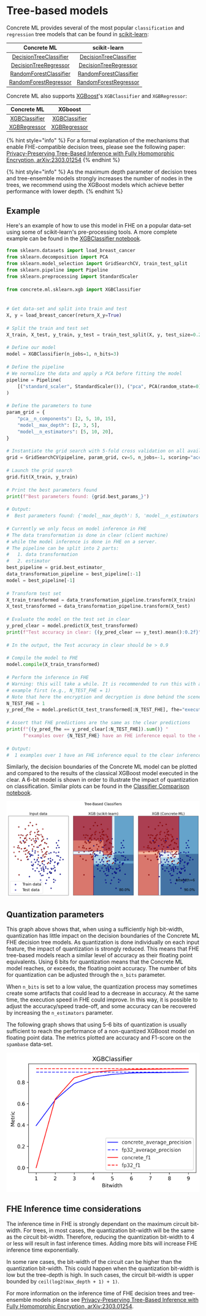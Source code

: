 # Tree-based models

Concrete ML provides several of the most popular `classification` and `regression` tree models that can be found in [scikit-learn](https://scikit-learn.org/stable/):

|                                             Concrete ML                                              |                                                                           scikit-learn                                                                           |
| :--------------------------------------------------------------------------------------------------: | :--------------------------------------------------------------------------------------------------------------------------------------------------------------: |
| [DecisionTreeClassifier](../references/api/concrete.ml.sklearn.tree.md#class-decisiontreeclassifier) |     [DecisionTreeClassifier](https://scikit-learn.org/stable/modules/generated/sklearn.tree.DecisionTreeClassifier.html#sklearn.tree.DecisionTreeClassifier)     |
|  [DecisionTreeRegressor](../references/api/concrete.ml.sklearn.tree.md#class-decisiontreeregressor)  |      [DecisionTreeRegressor](https://scikit-learn.org/stable/modules/generated/sklearn.tree.DecisionTreeRegressor.html#sklearn.tree.DecisionTreeRegressor)       |
|  [RandomForestClassifier](../references/api/concrete.ml.sklearn.rf.md#class-randomforestclassifier)  | [RandomForestClassifier](https://scikit-learn.org/stable/modules/generated/sklearn.ensemble.RandomForestClassifier.html#sklearn.ensemble.RandomForestClassifier) |
|   [RandomForestRegressor](../references/api/concrete.ml.sklearn.rf.md#class-randomforestregressor)   |  [RandomForestRegressor](https://scikit-learn.org/stable/modules/generated/sklearn.ensemble.RandomForestRegressor.html#sklearn.ensemble.RandomForestRegressor)   |

Concrete ML also supports [XGBoost](https://xgboost.ai/)'s `XGBClassifier` and `XGBRegressor`:

|                                    Concrete ML                                    |                                                XGboost                                                 |
| :-------------------------------------------------------------------------------: | :----------------------------------------------------------------------------------------------------: |
| [XGBClassifier](../references/api/concrete.ml.sklearn.xgb.md#class-xgbclassifier) | [XGBClassifier](https://xgboost.readthedocs.io/en/stable/python/python_api.html#xgboost.XGBClassifier) |
|  [XGBRegressor](../references/api/concrete.ml.sklearn.xgb.md#class-xgbregressor)  |  [XGBRegressor](https://xgboost.readthedocs.io/en/stable/python/python_api.html#xgboost.XGBRegressor)  |

{% hint style="info" %}
For a formal explanation of the mechanisms that enable FHE-compatible decision trees, please see the following paper: [Privacy-Preserving Tree-Based Inference with Fully Homomorphic Encryption, arXiv:2303.01254](https://arxiv.org/abs/2303.01254)
{% endhint %}

{% hint style="info" %}
As the maximum depth parameter of decision trees and tree-ensemble models strongly increases the number of nodes in the trees, we recommend using the XGBoost models which achieve better performance with lower depth.
{% endhint %}

## Example

Here's an example of how to use this model in FHE on a popular data-set using some of scikit-learn's pre-processing tools. A more complete example can be found in the [XGBClassifier notebook](../tutorials/ml_examples.md).

```python
from sklearn.datasets import load_breast_cancer
from sklearn.decomposition import PCA
from sklearn.model_selection import GridSearchCV, train_test_split
from sklearn.pipeline import Pipeline
from sklearn.preprocessing import StandardScaler

from concrete.ml.sklearn.xgb import XGBClassifier


# Get data-set and split into train and test
X, y = load_breast_cancer(return_X_y=True)

# Split the train and test set
X_train, X_test, y_train, y_test = train_test_split(X, y, test_size=0.2, random_state=0)

# Define our model
model = XGBClassifier(n_jobs=1, n_bits=3)

# Define the pipeline
# We normalize the data and apply a PCA before fitting the model
pipeline = Pipeline(
    [("standard_scaler", StandardScaler()), ("pca", PCA(random_state=0)), ("model", model)]
)

# Define the parameters to tune
param_grid = {
    "pca__n_components": [2, 5, 10, 15],
    "model__max_depth": [2, 3, 5],
    "model__n_estimators": [5, 10, 20],
}

# Instantiate the grid search with 5-fold cross validation on all available cores
grid = GridSearchCV(pipeline, param_grid, cv=5, n_jobs=-1, scoring="accuracy")

# Launch the grid search
grid.fit(X_train, y_train)

# Print the best parameters found
print(f"Best parameters found: {grid.best_params_}")

# Output:
#  Best parameters found: {'model__max_depth': 5, 'model__n_estimators': 10, 'pca__n_components': 5}

# Currently we only focus on model inference in FHE
# The data transformation is done in clear (client machine)
# while the model inference is done in FHE on a server.
# The pipeline can be split into 2 parts:
#   1. data transformation
#   2. estimator
best_pipeline = grid.best_estimator_
data_transformation_pipeline = best_pipeline[:-1]
model = best_pipeline[-1]

# Transform test set
X_train_transformed = data_transformation_pipeline.transform(X_train)
X_test_transformed = data_transformation_pipeline.transform(X_test)

# Evaluate the model on the test set in clear
y_pred_clear = model.predict(X_test_transformed)
print(f"Test accuracy in clear: {(y_pred_clear == y_test).mean():0.2f}")

# In the output, the Test accuracy in clear should be > 0.9

# Compile the model to FHE
model.compile(X_train_transformed)

# Perform the inference in FHE
# Warning: this will take a while. It is recommended to run this with a very small batch of
# example first (e.g., N_TEST_FHE = 1)
# Note that here the encryption and decryption is done behind the scene.
N_TEST_FHE = 1
y_pred_fhe = model.predict(X_test_transformed[:N_TEST_FHE], fhe="execute")

# Assert that FHE predictions are the same as the clear predictions
print(f"{(y_pred_fhe == y_pred_clear[:N_TEST_FHE]).sum()} "
      f"examples over {N_TEST_FHE} have an FHE inference equal to the clear inference.")

# Output:
#  1 examples over 1 have an FHE inference equal to the clear inference
```

Similarly, the decision boundaries of the Concrete ML model can be plotted and compared to the results of the classical XGBoost model executed in the clear. A 6-bit model is shown in order to illustrate the impact of quantization on classification. Similar plots can be found in the [Classifier Comparison notebook](../tutorials/ml_examples.md).

![Comparison of clasification decision boundaries between FHE and plaintext models](../figures/xgb_comparison_pipeline.png)

## Quantization parameters

This graph above shows that, when using a sufficiently high bit-width, quantization has little impact on the decision boundaries of the Concrete ML FHE decision tree models. As quantization is done individually on each input feature, the impact of quantization is strongly reduced. This means that FHE tree-based models reach a similar level of accuracy as their floating point equivalents. Using 6 bits for quantization means that the Concrete ML model reaches, or exceeds, the floating point accuracy. The number of bits for quantization can be adjusted through the `n_bits` parameter.

When `n_bits` is set to a low value, the quantization process may sometimes create some artifacts that could lead to a decrease in accuracy. At the same time, the execution speed in FHE could improve. In this way, it is possible to adjust the accuracy/speed trade-off, and some accuracy can be recovered by increasing the `n_estimators` parameter.

The following graph shows that using 5-6 bits of quantization is usually sufficient to reach the performance of a non-quantized XGBoost model on floating point data. The metrics plotted are accuracy and F1-score on the `spambase` data-set.

![XGBoost n_bits comparison](../figures/XGBClassifier_nbits.png)

## FHE Inference time considerations

The inference time in FHE is strongly dependant on the maximum circuit bit-width. For trees, in most cases, the quantization bit-width will be the same as the circuit bit-width. Therefore, reducing the quantization bit-width to 4 or less will result in fast inference times. Adding more bits will increase FHE inference time exponentially.

In some rare cases, the bit-width of the circuit can be higher than the quantization bit-width. This could happen when the quantization bit-width is low but the tree-depth is high. In such cases, the circuit bit-width is upper bounded by `ceil(log2(max_depth + 1) + 1)`.

For more information on the inference time of FHE decision trees and tree-ensemble models please see [Privacy-Preserving Tree-Based Inference with Fully Homomorphic Encryption, arXiv:2303.01254](https://arxiv.org/abs/2303.01254).
